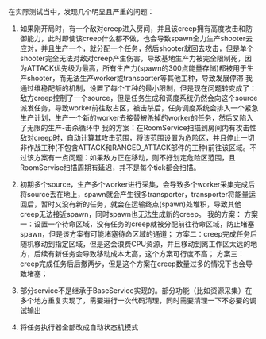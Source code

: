在实际测试当中，发现几个明显且严重的问题：
1. 如果刚开局时，有一个敌对creep进入房间，并且该creep拥有高度攻击和防御能力，此时即使该creep什么都不做，也会导致spawn全力生产shooter去应对，并且生产一个，就分配一个任务，然后shooter就回去攻击，但是单个shooter完全无法对敌对creep产生伤害，导致基地生产力被完全限制死，因为ATTACK优先级为最高，所有生产力(spawn的300点能量存储)都被用于生产shooter，而无法生产worker或transporter等其他工种，导致发展停滞
我通过维稳配额的机制，设置了每个工种的最小限制，但是现在问题转变成了：敌方creep控制了一个source，但是任务生成和调度系统仍然会向这个source派发任务，导致worker前往敌占区，被击杀后，任务调度系统会排入一个紧急生产计划，生产一个新的worker去接替被杀掉的worker的任务，然后又陷入了无限的生产-击杀循环中
我的方案：在RoomService扫描到房间内有攻击性敌对creep时，自动计算其攻击范围，将该范围设置为危险区，并且停止一切非作战工种(不包含ATTACK和RANGED_ATTACK部件的工种)前往该区域。不过该方案有一点问题：如果敌方正在移动，则不好划定危险区范围，且RoomServise扫描周期有延迟，并不是每个tick都会扫描。

2. 初期多个source，生产多个worker进行采集，会导致多个worker采集完成后将source丢在地上，spawn就会产生很多transporter，transporter将能量运回后，暂时又没有新的任务，就会在运输终点(spawn)处堆积，导致其他creep无法接近spawn，同时spawn也无法生成新的creep。
我的方案：
方案一：设置一个待命区域，没有任务的creep就被分配前往待命区域，防止堵塞spawn，但是该方案有可能堵塞待命区域的通道；
方案二：creep完成任务后随机移动到指定区域，但是这会浪费CPU资源，并且移动到离工作区太远的地方，后续有新任务会导致移动成本太高，这个方案可行度不高；
方案三：creep完成任务后后撤两步，但是这个方案在creep数量过多的情况下也会导致堵塞；

3. 部分service不是继承于BaseService实现的。部分功能（比如资源采集）在多个地方重复实现了，需要进行一次代码清理，同时需要清理一下不必要的调试输出

4. 将任务执行器全部改成自动状态机模式
